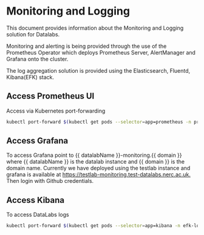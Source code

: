 # Monitoring and Logging

This document provides information about the Monitoring and Logging solution for Datalabs.

Monitoring and alerting is being provided through the use of the Prometheus Operator which deploys Prometheus Server, AlertManager and Grafana onto the cluster.

The log aggregation solution is provided using the Elasticsearch, Fluentd, Kibana(EFK) stack.

## Access Prometheus UI

Access via Kubernetes port-forwarding

```bash
kubectl port-forward $(kubectl get pods --selector=app=prometheus -n prometheus --output=jsonpath="{.items..metadata.name}") -n prometheus 9090:9090
```

## Access Grafana

To access Grafana point to {{ datalabName }}-monitoring.{{ domain }} where {{ datalabName }} is the datalab instance and {{ domain }} is the domain name. Currently we have deployed using the testlab instance and grafana is available at <https://testlab-monitoring.test-datalabs.nerc.ac.uk.> Then login with Github credentials.

## Access Kibana

To access DataLabs logs

```bash
kubectl port-forward $(kubectl get pods --selector=app=kibana -n efk-logging --output=jsonpath="{.items..metadata.name}") -n efk-logging 5601:5601
```